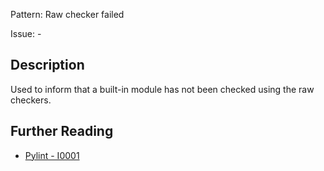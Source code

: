 Pattern: Raw checker failed

Issue: -

## Description

Used to inform that a built-in module has not been checked using the raw checkers.

## Further Reading

* [Pylint - I0001](http://pylint-messages.wikidot.com/messages:i0001)